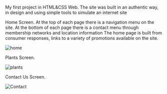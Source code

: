 My first project in HTML&CSS Web.
The site was built in an authentic way, in design and using simple tools to simulate an internet site

Home Screen. 
At the top of each page there is a navigation menu on the site.
 At the bottom of each page there is a contact menu through membership networks and location information
The home page is built from consumer responses, links to a variety of promotions available on the site. 


![home](https://github.com/user-attachments/assets/3859805d-6d5a-478b-8fcd-30817f6b1eac)


Plants Screen.


![plants](https://github.com/user-attachments/assets/364b2c99-c7bc-4dc6-8fb6-ee1b04c3a810)


Contact Us Screen.

![Contact](https://github.com/user-attachments/assets/54f849b9-2c8d-4d85-9344-17cbc60b4067)
